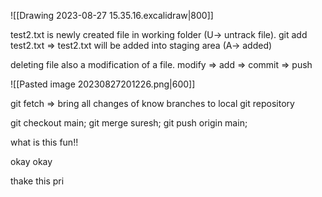 ![[Drawing 2023-08-27 15.35.16.excalidraw|800]]

test2.txt is newly created file in working folder (U-> untrack file). 
git add test2.txt => test2.txt will be added into staging area (A-> added)

deleting file also a modification of a file. 
modify => add => commit => push 

![[Pasted image 20230827201226.png|600]]

git fetch => bring all changes of know branches to local git repository 

git checkout main;
git merge suresh;
git push origin main;


what is this fun!!

okay okay

thake this pri
